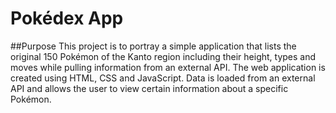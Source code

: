 # Pokédex App

##Purpose
This project is to portray a simple application that lists the original 150 Pokémon of the Kanto region including their height, types and moves while pulling information from an external API.
The web application is created using HTML, CSS and JavaScript. Data is loaded from an external API and allows the user to view certain information about a specific Pokémon. 
